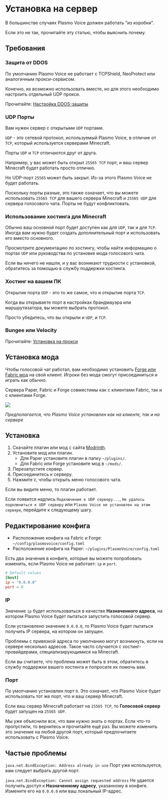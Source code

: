 # Установка на сервер

В большинстве случаях Plasmo Voice должен работать "из коробки".

Если это не так, прочитайте эту статью, чтобы выяснить почему.

## Требования

### Защита от DDOS

По умолчанию Plasmo Voice не работает с TCPShield, NeoProtect или аналогичным прокси-сервисом.

Конечно, их возможно использовать вместе, но для этого необходимо настроить отдельный UDP прокси.

Прочитайте: [Настройка DDOS-защиты](/ru/docs/server/udp-proxy/)

### UDP Порты

Вам нужен сервер с открытыми `UDP` портами.

`UDP` - это сетевой протокол, используемый Plasmo Voice, в отличие от `TCP`, который используется серверами Minecraft.

Порты `UDP` и `TCP` отличаются друг от друга.

Например, у вас может быть открыт `25565 TCP` порт, и ваш сервер Minecraft будет работать просто отлично.

Но UDP-порт `25565` может быть закрыт. Из-за этого Plasmo Voice не будет работать.

Поскольку порты разные, это также означает, что вы можете использовать `25565 TCP` для вашего сервера Minecraft и `25565 UDP` для сервера голосового чата. Порты не будут конфликтовать.

### Использование хостинга для Minecraft

Обычно ваш основной порт будет доступен как для `UDP`, так и для `TCP`. Иногда вам нужно будет создать дополнительный порт и использовать его вместо основного.

Просмотрите документацию по хостингу, чтобы найти информацию о портах `UDP` или руководства по установке мода голосового чата.

Если вы ничего не нашли, и у вас возникают трудности с установкой, обратитесь за помощью в службу поддержки хостинга.

### Хостинг на вашем ПК

Открытие порта `UDP` - это то же самое, что и открытие порта `TCP`.

Когда вы открываете порт в настройках брандмауэра или маршрутизатора, вы можете выбрать протокол.

Просто убедитесь, что вы открыли и `UDP`, и `TCP`.

### Bungee или Velocity

Прочитайте: [Установка на прокси](/ru/docs/server/proxy/) 

## Установка мода

Чтобы голосовой чат работал, вам необходимо установить [Forge или Fabric мод](https://modrinth.com/mod/plasmo-voice) на свой клиент. Игроки без мода смогут присоединиться и играть как обычно.

Сервера Paper, Fabric и Forge совместимы как с клиентами Fabric, так и с клиентами Forge.

![](https://imgur.com/dxgaWJ2.png)

*Предполагается, что Plasmo Voice установлен как на клиенте, так и на сервере*

## Установка

1. Скачайте плагин или мод с сайта [Modrinth](https://modrinth.com/mod/plasmo-voice).
2. Установите мод или плагин.
   - Для Paper установите плагин в папку `~/plugins/`.
   - Для Fabric или Forge установите мод в `~/mods/`.
3. Перезапустите сервер.
4. Присоединитесь к серверу.
5. Нажмите `V`, чтобы открыть меню голосового чата.

Если вы видите меню, то плагин работает.

Если появится надпись `Подключение к UDP серверу...`, `Не удалось подключиться к UDP серверу` или `Plasmo Voice не установлен на этом сервере`, перейдите к следующему шагу.

## Редактирование конфига

- Расположение конфига на Fabric и Forge: `~/config/plasmovoice/config.toml`
- Расположение конфига на Paper: `~/plugins/PlasmoVoice/config.toml`

Есть два значения в конфиге, которые вы можете попробовать изменить, если Plasmo Voice не работает: `ip` и `port`.

```toml
# Default values
[host]
ip = "0.0.0.0"
port = 0
```

### IP

Значение `ip` будет использоваться в качестве **Назначенного адреса**, на котором Plasmo Voice будет пытаться запустить голосовой сервер.

Если установлено значение `0.0.0.0`, то Plasmo Voice будет пытаться получить IP сервера, на котором он запущен.

Проблемы с привязкой адреса по умолчанию могут возникнуть, если на сервере несколько адресов. Такое часто случается с хостинг-провайдерами, специализирующимися на Minecraft.

Если вы считаете, что проблема может быть в этом, обратитесь в службу поддержки вашего хостинга и попросите их помочь вам.

### Порт

По умолчанию установлен порт `0`. Это означает, что Plasmo Voice будет использовать тот же порт, что и ваш сервер Minecraft.

Если ваш сервер Minecraft работает на `25565 TCP`, то **Голосовой сервер** будет запущен на `25565 UDP`.

Мы уже объяснили все, что вам нужно знать о портах. Если что-то пропустили, то вернитесь и прочитайте ещё раз. Вы можете изменить это значение на любой другой порт, который предпочитаете использовать с Plasmo Voice.

## Частые проблемы

`java.net.BindException: Address already in use` Порт уже используется, вам следует выбрать другой порт.

`java.net.BindException: Cannot assign requested address` Не удается получить доступ к **Назначенному адресу**, указанному в конфиге. Измените его на `0.0.0.0` или ваш локальный IP-адрес.